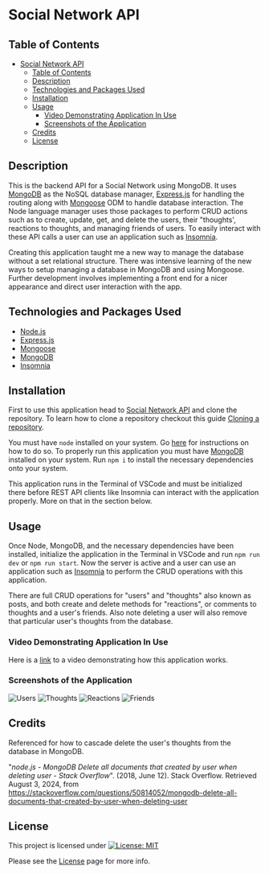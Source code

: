 # Social Network API

## Table of Contents

- [Social Network API](#social-network-api)
  - [Table of Contents](#table-of-contents)
  - [Description](#description)
  - [Technologies and Packages Used](#technologies-and-packages-used)
  - [Installation](#installation)
  - [Usage](#usage)
    - [Video Demonstrating Application In Use](#video-demonstrating-application-in-use)
    - [Screenshots of the Application](#screenshots-of-the-application)
  - [Credits](#credits)
  - [License](#license)

## Description

This is the backend API for a Social Network using MongoDB. It uses [MongoDB](https://www.mongodb.com/) as the NoSQL database manager, [Express.js](https://expressjs.com/) for handling the routing along with [Mongoose](https://www.npmjs.com/package/mongoose) ODM to handle database interaction. The Node language manager uses those packages to perform CRUD actions such as to create, update, get, and delete the users, their "thoughts', reactions to thoughts, and managing friends of users. To easily interact with these API calls a user can use an application such as [Insomnia](https://insomnia.rest/).

Creating this application taught me a new way to manage the database without a set relational structure. There was intensive learning of the new ways to setup managing a database in MongoDB and using Mongoose. Further development involves implementing a front end for a nicer appearance and direct user interaction with the app.

## Technologies and Packages Used

- [Node.js](https://nodejs.org/en)
- [Express.js](https://expressjs.com/)
- [Mongoose](https://www.npmjs.com/package/mongoose)
- [MongoDB](https://www.mongodb.com/)
- [Insomnia](https://insomnia.rest/)
  
## Installation

First to use this application head to [Social Network API](https://github.com/EXCervantes/social-network-api) and clone the repository. To learn how to clone a repository checkout this guide [Cloning a repository](https://docs.github.com/en/repositories/creating-and-managing-repositories/cloning-a-repository).

You must have `node` installed on your system. Go [here](https://nodejs.org/en/learn/getting-started/how-to-install-nodejs) for instructions on how to do so. To properly run this application you must have [MongoDB](https://www.mongodb.com/) installed on your system. Run `npm i` to install the necessary dependencies onto your system.

This application runs in the Terminal of VSCode and must be initialized there before REST API clients like Insomnia can interact with the application properly. More on that in the section below.

## Usage

Once Node, MongoDB, and the necessary dependencies have been installed, initialize the application in the Terminal in VSCode and run `npm run dev` or `npm run start`. Now the server is active and a user can use an application such as [Insomnia](https://insomnia.rest/) to perform the CRUD operations with this application.

There are full CRUD operations for "users" and "thoughts" also known as posts, and both create and delete methods for "reactions", or comments to thoughts and a user's friends. Also note deleting a user will also remove that particular user's thoughts from the database.

### Video Demonstrating Application In Use

Here is a [link]() to a video demonstrating how this application works.

### Screenshots of the Application

![Users](assets/images/socialnetworkapiscreen1.jpg)
![Thoughts](assets/images/socialnetworkapiscreen2.jpg)
![Reactions](assets/images/socialnetworkapiscreen3.jpg)
![Friends](assets/images/socialnetworkapiscreen4.jpg)

## Credits

Referenced for how to cascade delete the user's thoughts from the database in MongoDB.

"_node.js - MongoDB Delete all documents that created by user when deleting user - Stack Overflow_". (2018, June 12). Stack Overflow. Retrieved August 3, 2024, from https://stackoverflow.com/questions/50814052/mongodb-delete-all-documents-that-created-by-user-when-deleting-user
  
## License

This project is licensed under [![License: MIT](https://img.shields.io/badge/License-MIT-yellow.svg)](https://opensource.org/licenses/MIT)

Please see the [License](https://opensource.org/licenses/MIT) page for more info.
